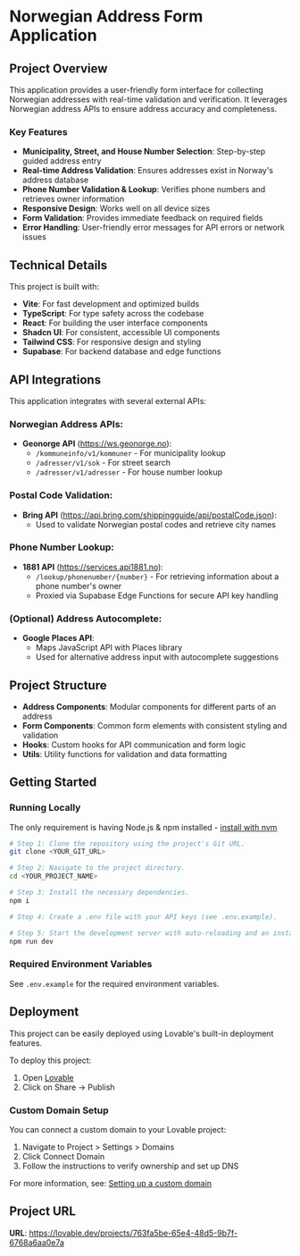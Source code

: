 
# Norwegian Address Form Application

## Project Overview

This application provides a user-friendly form interface for collecting Norwegian addresses with real-time validation and verification. It leverages Norwegian address APIs to ensure address accuracy and completeness.

### Key Features

- **Municipality, Street, and House Number Selection**: Step-by-step guided address entry
- **Real-time Address Validation**: Ensures addresses exist in Norway's address database
- **Phone Number Validation & Lookup**: Verifies phone numbers and retrieves owner information
- **Responsive Design**: Works well on all device sizes
- **Form Validation**: Provides immediate feedback on required fields
- **Error Handling**: User-friendly error messages for API errors or network issues

## Technical Details

This project is built with:

- **Vite**: For fast development and optimized builds
- **TypeScript**: For type safety across the codebase
- **React**: For building the user interface components
- **Shadcn UI**: For consistent, accessible UI components
- **Tailwind CSS**: For responsive design and styling
- **Supabase**: For backend database and edge functions

## API Integrations

This application integrates with several external APIs:

### Norwegian Address APIs:
- **Geonorge API** (https://ws.geonorge.no):
  - `/kommuneinfo/v1/kommuner` - For municipality lookup
  - `/adresser/v1/sok` - For street search
  - `/adresser/v1/adresser` - For house number lookup

### Postal Code Validation:
- **Bring API** (https://api.bring.com/shippingguide/api/postalCode.json):
  - Used to validate Norwegian postal codes and retrieve city names

### Phone Number Lookup:
- **1881 API** (https://services.api1881.no):
  - `/lookup/phonenumber/{number}` - For retrieving information about a phone number's owner
  - Proxied via Supabase Edge Functions for secure API key handling

### (Optional) Address Autocomplete:
- **Google Places API**:
  - Maps JavaScript API with Places library
  - Used for alternative address input with autocomplete suggestions

## Project Structure

- **Address Components**: Modular components for different parts of an address
- **Form Components**: Common form elements with consistent styling and validation
- **Hooks**: Custom hooks for API communication and form logic
- **Utils**: Utility functions for validation and data formatting

## Getting Started

### Running Locally

The only requirement is having Node.js & npm installed - [install with nvm](https://github.com/nvm-sh/nvm#installing-and-updating)

```sh
# Step 1: Clone the repository using the project's Git URL.
git clone <YOUR_GIT_URL>

# Step 2: Navigate to the project directory.
cd <YOUR_PROJECT_NAME>

# Step 3: Install the necessary dependencies.
npm i

# Step 4: Create a .env file with your API keys (see .env.example).

# Step 5: Start the development server with auto-reloading and an instant preview.
npm run dev
```

### Required Environment Variables

See `.env.example` for the required environment variables.

## Deployment

This project can be easily deployed using Lovable's built-in deployment features.

To deploy this project:
1. Open [Lovable](https://lovable.dev/projects/763fa5be-65e4-48d5-9b7f-6768a6aa0e7a)
2. Click on Share -> Publish

### Custom Domain Setup

You can connect a custom domain to your Lovable project:
1. Navigate to Project > Settings > Domains
2. Click Connect Domain
3. Follow the instructions to verify ownership and set up DNS

For more information, see: [Setting up a custom domain](https://docs.lovable.dev/tips-tricks/custom-domain#step-by-step-guide)

## Project URL

**URL**: https://lovable.dev/projects/763fa5be-65e4-48d5-9b7f-6768a6aa0e7a

